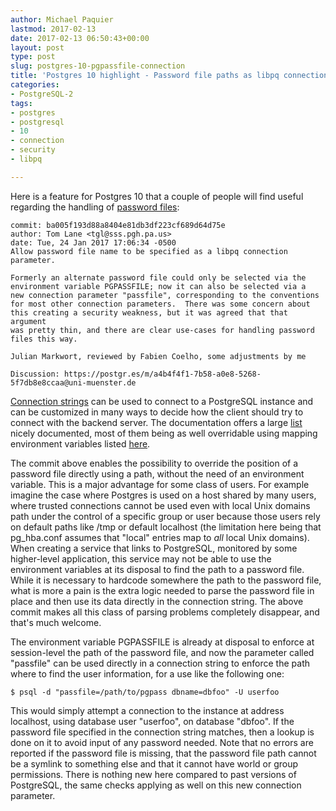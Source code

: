 ```yaml
---
author: Michael Paquier
lastmod: 2017-02-13
date: 2017-02-13 06:50:43+00:00
layout: post
type: post
slug: postgres-10-pgpassfile-connection
title: 'Postgres 10 highlight - Password file paths as libpq connection parameter'
categories:
- PostgreSQL-2
tags:
- postgres
- postgresql
- 10
- connection
- security
- libpq

---
```


Here is a feature for Postgres 10 that a couple of people will find useful
regarding the handling of
[password files](https://www.postgresql.org/docs/devel/static/libpq-pgpass.html):

    commit: ba005f193d88a8404e81db3df223cf689d64d75e
    author: Tom Lane <tgl@sss.pgh.pa.us>
    date: Tue, 24 Jan 2017 17:06:34 -0500
    Allow password file name to be specified as a libpq connection parameter.

    Formerly an alternate password file could only be selected via the
    environment variable PGPASSFILE; now it can also be selected via a
    new connection parameter "passfile", corresponding to the conventions
    for most other connection parameters.  There was some concern about
    this creating a security weakness, but it was agreed that that argument
    was pretty thin, and there are clear use-cases for handling password
    files this way.

    Julian Markwort, reviewed by Fabien Coelho, some adjustments by me

    Discussion: https://postgr.es/m/a4b4f4f1-7b58-a0e8-5268-5f7db8e8ccaa@uni-muenster.de

[Connection strings](https://www.postgresql.org/docs/9.6/static/libpq-connect.html#LIBPQ-CONNSTRING)
can be used to connect to a PostgreSQL instance and can be customized in many
ways to decide how the client should try to connect with the backend server.
The documentation offers a large [list](https://www.postgresql.org/docs/devel/static/libpq-connect.html#libpq-paramkeywords)
nicely documented, most of them being as well overridable using mapping
environment variables listed [here](https://www.postgresql.org/docs/devel/static/libpq-envars.html).

The commit above enables the possibility to override the position of a
password file directly using a path, without the need of an environment
variable. This is a major advantage for some class of users. For example
imagine the case where Postgres is used on a host shared by many users, where
trusted connections cannot be used even with local Unix domains path under the
control of a specific group or user because those users rely on default paths
like /tmp or default localhost (the limitation here being that pg_hba\.conf
assumes that "local" entries map to *all* local Unix domains). When creating
a service that links to PostgreSQL, monitored by some higher-level
application, this service may not be able to use the environment variables
at its disposal to find the path to a password file. While it is necessary
to hardcode somewhere the path to the password file, what is more a pain
is the extra logic needed to parse the password file in place and then use
its data directly in the connection string. The above commit makes all
this class of parsing problems completely disappear, and that's much welcome.

The environment variable PGPASSFILE is already at disposal to enforce at
session-level the path of the password file, and now the parameter called
"passfile" can be used directly in a connection string to enforce the
path where to find the user information, for a use like the following one:

    $ psql -d "passfile=/path/to/pgpass dbname=dbfoo" -U userfoo

This would simply attempt a connection to the instance at address localhost,
using database user "userfoo", on database "dbfoo". If the password file
specified in the connection string matches, then a lookup is done on it
to avoid input of any password needed. Note that no errors are reported
if the password file is missing, that the password file path cannot be a
symlink to something else and that it cannot have world or group permissions.
There is nothing new here compared to past versions of PostgreSQL, the same
checks applying as well on this new connection parameter.
